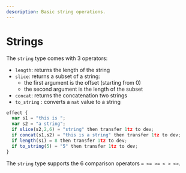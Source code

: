 ```yaml
---
description: Basic string operations.
---
```


# Strings

The `string` type comes with 3 operators:

* `length`: returns the length of the string
* `slice`: returns a subset of a string:
  * the first argument is the offset \(starting from 0\)
  * the second argument is the length of the subset
* `concat`: returns the concatenation two strings
* `to_string` : converts a `nat` value to a string

```javascript
effect {
  var s1 = "this is ";
  var s2 = "a string";
  if slice(s2,2,6) = "string" then transfer 1tz to dev;
  if concat(s1,s2) = "this is a string" then transfer 1tz to dev;
  if length(s1) = 8 then transfer 1tz to dev;
  if to_string(5) = "5" then transfer 1tz to dev;
}
```

The `string` type supports the 6 comparison operators `= <= >= < > <>`.

